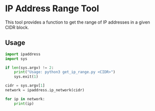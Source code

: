 # IP Address Range Tool

This tool provides a function to get the range of IP addresses in a given CIDR block.

## Usage

```python
import ipaddress
import sys

if len(sys.argv) != 2:
    print("Usage: python3 get_ip_range.py <CIDR>")
    sys.exit(1)

cidr = sys.argv[1]
network = ipaddress.ip_network(cidr)

for ip in network:
    print(ip)

